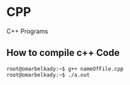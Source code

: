 # CPP
C++ Programs


## How to compile c++ Code
```console
root@omarbelkady:~$ g++ nameOfFile.cpp
root@omarbelkady:~$ ./a.out
```
